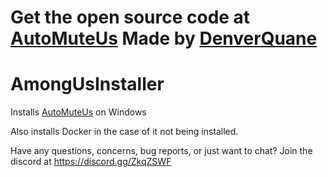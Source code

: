 # Get the open source code at [AutoMuteUs](https://github.com/denverquane/automuteus) Made by [DenverQuane](https://github.com/denverquane)
# AmongUsInstaller 

Installs [AutoMuteUs](https://github.com/denverquane/automuteus) on Windows

Also installs Docker in the case of it not being installed.



Have any questions, concerns, bug reports, or just want to chat? Join the discord at https://discord.gg/ZkqZSWF

